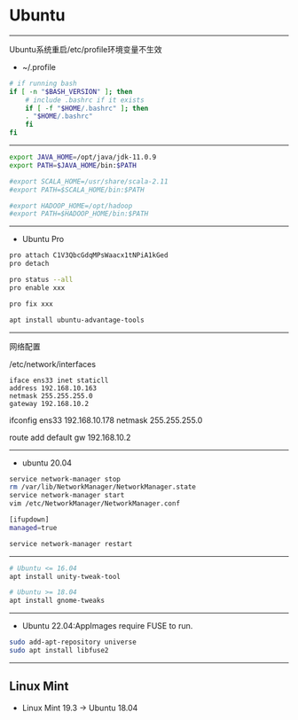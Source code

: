 # Ubuntu




---
Ubuntu系统重启/etc/profile环境变量不生效

- ~/.profile
```sh
# if running bash
if [ -n "$BASH_VERSION" ]; then
    # include .bashrc if it exists
    if [ -f "$HOME/.bashrc" ]; then
	. "$HOME/.bashrc"
    fi
fi
```


---
```sh
export JAVA_HOME=/opt/java/jdk-11.0.9
export PATH=$JAVA_HOME/bin:$PATH

#export SCALA_HOME=/usr/share/scala-2.11
#export PATH=$SCALA_HOME/bin:$PATH

#export HADOOP_HOME=/opt/hadoop
#export PATH=$HADOOP_HOME/bin:$PATH
```

---

- Ubuntu Pro

```sh
pro attach C1V3QbcGdqMPsWaacx1tNPiA1kGed
pro detach

pro status --all
pro enable xxx

pro fix xxx

apt install ubuntu-advantage-tools
```
---


网络配置

/etc/network/interfaces
```
iface ens33 inet staticll
address 192.168.10.163
netmask 255.255.255.0
gateway 192.168.10.2
```
ifconfig ens33 192.168.10.178 netmask 255.255.255.0

route add default gw 192.168.10.2


---

- ubuntu 20.04
```sh
service network-manager stop
rm /var/lib/NetworkManager/NetworkManager.state
service network-manager start
vim /etc/NetworkManager/NetworkManager.conf

[ifupdown]
managed=true

service network-manager restart
```
---

```sh
# Ubuntu <= 16.04
apt install unity-tweak-tool

# Ubuntu >= 18.04
apt install gnome-tweaks

```



---
- Ubuntu 22.04:AppImages require FUSE to run.
```sh
sudo add-apt-repository universe
sudo apt install libfuse2

```
---

## Linux Mint

- Linux Mint 19.3 -> Ubuntu 18.04



